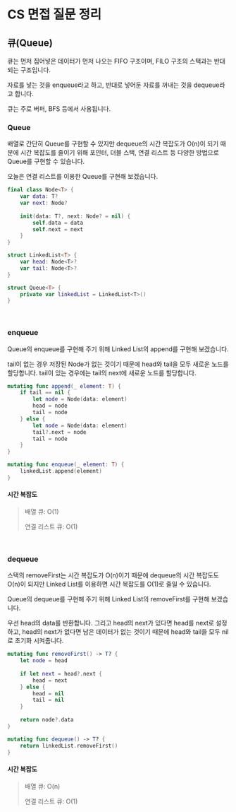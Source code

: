 # CS 면접 질문 정리

## 큐(Queue)

큐는 먼저 집어넣은 데이터가 먼저 나오는 FIFO 구조이며, FILO 구조의 스택과는 반대되는 구조입니다.

자료를 넣는 것을 enqueue라고 하고, 반대로 넣어둔 자료를 꺼내는 것을 dequeue라고 합니다.

큐는 주로 버퍼, BFS 등에서 사용됩니다.

### Queue

배열로 간단히 Queue를 구현할 수 있지만 dequeue의 시간 복잡도가 O(n)이 되기 때문에 시간 복잡도를 줄이기 위해 포인터, 더블 스택, 연결 리스트 등 다양한 방법으로 Queue를 구현할 수 있습니다.

오늘은 연결 리스트를 이용한 Queue를 구현해 보겠습니다.

```swift
final class Node<T> {
    var data: T?
    var next: Node?
    
    init(data: T?, next: Node? = nil) {
        self.data = data
        self.next = next
    }
}

struct LinkedList<T> {
    var head: Node<T>?
    var tail: Node<T>?
}
```

```swift
struct Queue<T> {
    private var linkedList = LinkedList<T>()
}
```

<br>

### enqueue

Queue의 enqueue를 구현해 주기 위해 Linked List의 append를 구현해 보겠습니다.

tail이 없는 경우 저장된 Node가 없는 것이기 때문에 head와 tail을 모두 새로운 노드를 할당합니다. tail이 있는 경우에는 tail의 next에 새로운 노드를 할당합니다.

```swift
mutating func append(_ element: T) {
    if tail == nil {
        let node = Node(data: element)
        head = node
        tail = node
    } else {
        let node = Node(data: element)
        tail?.next = node
        tail = node
    }
}
```

```swift
mutating func enqueue(_ element: T) {
    linkedList.append(element)
}
```

#### 시간 복잡도

> 배열 큐: O(1)
> 
> 연결 리스트 큐: O(1)

<br>

### dequeue

스택의 removeFirst는 시간 복잡도가 O(n)이기 때문에 dequeue의 시간 복잡도도 O(n)이 되지만 Linked List를 이용하면 시간 복잡도를 O(1)로 줄일 수 있습니다.

Queue의 dequeue를 구현해 주기 위해 Linked List의 removeFirst를 구현해 보겠습니다.

우선 head의 data를 반환합니다. 그리고 head의 next가 있다면 head를 next로 설정하고, head의 next가 없다면 남은 데이터가 없는 것이기 때문에 head와 tail을 모두 nil로 초기화 시켜줍니다.

```swift
mutating func removeFirst() -> T? {
    let node = head
    
    if let next = head?.next {
        head = next
    } else {
        head = nil
        tail = nil
    }
    
    return node?.data
}
```

```swift
mutating func dequeue() -> T? {
    return linkedList.removeFirst()
}
```

#### 시간 복잡도

> 배열 큐: O(n)
> 
> 연결 리스트 큐: O(1)
